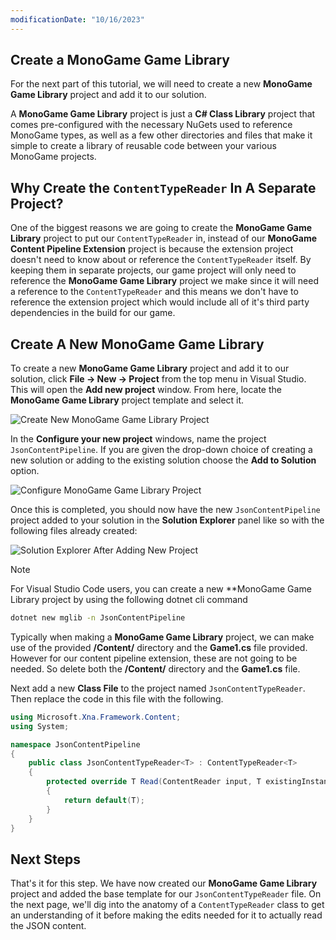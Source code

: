 ```yaml
---
modificationDate: "10/16/2023"
---
```


## Create a MonoGame Game Library
For the next part of this tutorial, we will need to create a new **MonoGame Game Library** project and add it to our solution.  

A **MonoGame Game Library** project is just a **C# Class Library** project that comes pre-configured with the necessary NuGets used to reference MonoGame types, as well as a few other directories and files that make it simple to create a library of reusable code between your various MonoGame projects.

## Why Create the `ContentTypeReader` In A Separate Project?
One of the biggest reasons we are going to create the **MonoGame Game Library** project to put our `ContentTypeReader` in, instead of our **MonoGame Content Pipeline Extension** project is because the extension project doesn't need to know about or reference the `ContentTypeReader` itself.  By keeping them in separate projects, our game project will only need to reference the **MonoGame Game Library** project we make since it will need a reference to the `ContentTypeReader` and this means we don't have to reference the extension project which would include all of it's third party dependencies in the build for our game.

## Create A New MonoGame Game Library
To create a new **MonoGame Game Library** project and add it to our solution, click **File -> New -> Project** from the top menu in Visual Studio.  This will open the **Add new project** window.  From here, locate the **MonoGame Game Library** project template and select it.

![Create New MonoGame Game Library Project](~/images/tutorials/monogame-tutorials/content-pipeline-extension/create-new-class-library.png)

In the **Configure your new project** windows, name the project `JsonContentPipeline`.  If you are given the drop-down choice of creating a new solution or adding to the existing solution choose the **Add to Solution** option.

![Configure MonoGame Game Library Project](~/images/tutorials/monogame-tutorials/content-pipeline-extension/configure-class-library.png)

Once this is completed, you should now have the new `JsonContentPipeline` project added to your solution in the **Solution Explorer** panel like so with the following files already created:

![Solution Explorer After Adding New Project](~/images/tutorials/monogame-tutorials/content-pipeline-extension/solution-explorer-class-lib.png)

> [!NOTE]
> For Visual Studio Code users, you can create a new **MonoGame Game Library project by using the following dotnet cli command
> ```sh
> dotnet new mglib -n JsonContentPipeline
> ```

Typically when making a **MonoGame Game Library** project, we can make use of the provided **/Content/** directory and the **Game1.cs** file provided.  However for our content pipeline extension, these are not going to be needed. So delete both the **/Content/** directory and the **Game1.cs** file.

Next add a new **Class File** to the project named `JsonContentTypeReader`.  Then replace the code in this file with the following.

```cs
using Microsoft.Xna.Framework.Content;
using System;

namespace JsonContentPipeline
{
    public class JsonContentTypeReader<T> : ContentTypeReader<T>
    {
        protected override T Read(ContentReader input, T existingInstance)
        {
            return default(T);
        }
    }
}
```

## Next Steps
That's it for this step. We have now created our **MonoGame Game Library** project and added the base template for our `JsonContentTypeReader` file.  On the next page, we'll dig into the anatomy of a `ContentTypeReader` class to get an understanding of it before making the edits needed for it to actually read the JSON content.





